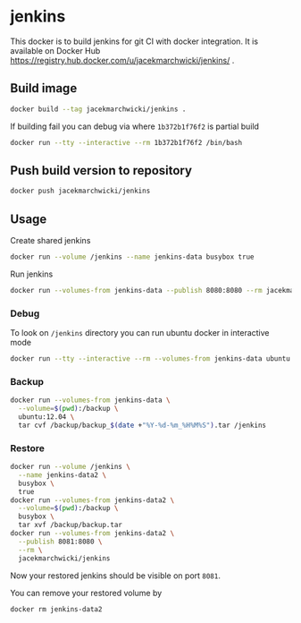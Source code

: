 # jenkins

This docker is to build jenkins for git CI with docker integration.
It is available on Docker Hub https://registry.hub.docker.com/u/jacekmarchwicki/jenkins/ .

## Build image

```bash
docker build --tag jacekmarchwicki/jenkins .
```

If building fail you can debug via where `1b372b1f76f2` is partial build

```bash
docker run --tty --interactive --rm 1b372b1f76f2 /bin/bash
```

## Push build version to repository

```bash
docker push jacekmarchwicki/jenkins
```

## Usage

Create shared jenkins

```bash
docker run --volume /jenkins --name jenkins-data busybox true
```

Run jenkins

```bash
docker run --volumes-from jenkins-data --publish 8080:8080 --rm jacekmarchwicki/jenkins
```

### Debug
To look on `/jenkins` directory you can run ubuntu docker in interactive mode

```bash
docker run --tty --interactive --rm --volumes-from jenkins-data ubuntu:12.04 /bin/bash
```

### Backup

```bash
docker run --volumes-from jenkins-data \
  --volume=$(pwd):/backup \
  ubuntu:12.04 \
  tar cvf /backup/backup_$(date +"%Y-%d-%m_%H%M%S").tar /jenkins
```

### Restore

```bash
docker run --volume /jenkins \
  --name jenkins-data2 \
  busybox \
  true
docker run --volumes-from jenkins-data2 \
  --volume=$(pwd):/backup \
  busybox \
  tar xvf /backup/backup.tar
docker run --volumes-from jenkins-data2 \
  --publish 8081:8080 \
  --rm \
  jacekmarchwicki/jenkins
```

Now your restored jenkins should be visible on port `8081`.

You can remove your restored volume by

```bash
docker rm jenkins-data2
```
